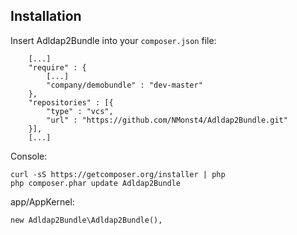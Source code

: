 ## Installation

Insert Adldap2Bundle into your `composer.json` file:

        [...]
        "require" : {
            [...]
            "company/demobundle" : "dev-master"
        },
        "repositories" : [{
            "type" : "vcs",
            "url" : "https://github.com/NMonst4/Adldap2Bundle.git"
        }],
        [...]
   
Console:

    curl -sS https://getcomposer.org/installer | php
    php composer.phar update Adldap2Bundle
    
app/AppKernel:

    new Adldap2Bundle\Adldap2Bundle(),
